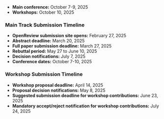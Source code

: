 
- **Main conference:** October 7-9, 2025
- **Workshops:** October 10, 2025

### Main Track Submission Timeline

- **OpenReview submission site opens:** February 27, 2025
- **Abstract deadline:** March 20, 2025
- **Full paper submission deadline:** March 27, 2025
- **Rebuttal period:** May 27 to June 10, 2025
- **Decision notifications:** July 7, 2025
- **Conference dates:** October 7-10, 2025

### Workshop Submission Timeline

- **Workshop proposal deadline:** April 14, 2025
- **Proposal decision notifications:** May 8, 2025
- **Suggested submission deadline for workshop contributions:** June 23, 2025
- **Mandatory accept/reject notification for workshop contributions:** July 24, 2025

